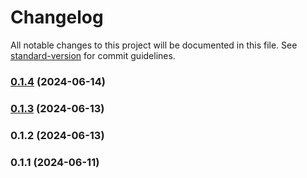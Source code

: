 # Changelog

All notable changes to this project will be documented in this file. See [standard-version](https://github.com/conventional-changelog/standard-version) for commit guidelines.

### [0.1.4](https://github.com/LucasSAmaral/horrorshow/compare/v0.1.3...v0.1.4) (2024-06-14)

### [0.1.3](https://github.com/LucasSAmaral/horrorshow/compare/v0.1.2...v0.1.3) (2024-06-13)

### 0.1.2 (2024-06-13)

### 0.1.1 (2024-06-11)
